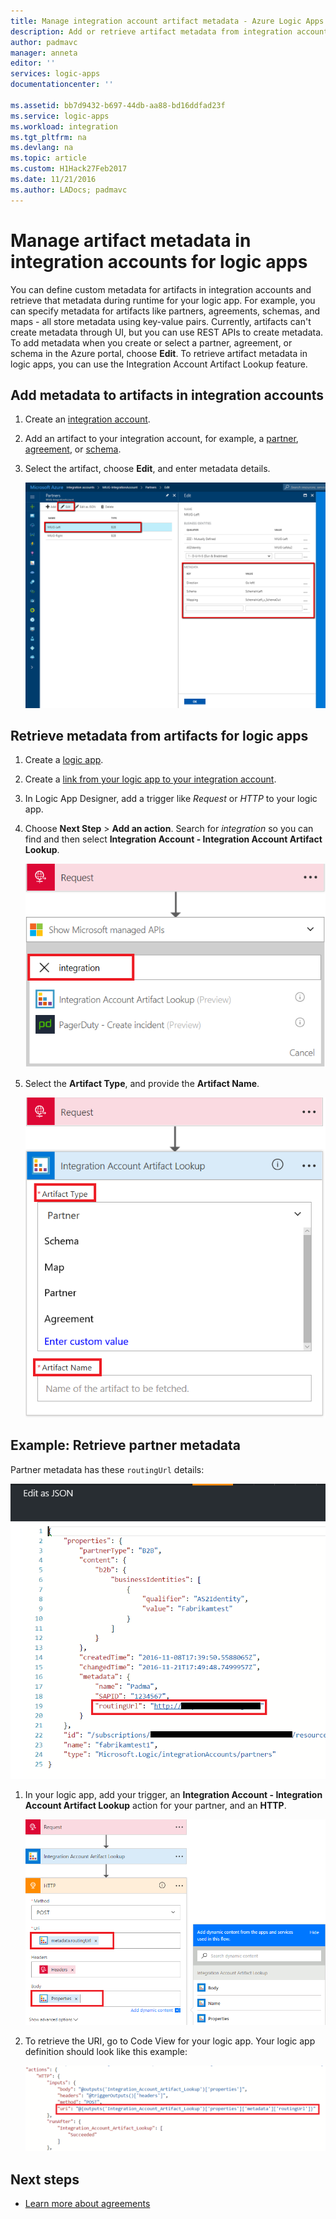 ```yaml
---
title: Manage integration account artifact metadata - Azure Logic Apps | Microsoft Docs
description: Add or retrieve artifact metadata from integration accounts for Azure Logic Apps
author: padmavc
manager: anneta
editor: ''
services: logic-apps
documentationcenter: ''

ms.assetid: bb7d9432-b697-44db-aa88-bd16ddfad23f
ms.service: logic-apps
ms.workload: integration
ms.tgt_pltfrm: na
ms.devlang: na
ms.topic: article
ms.custom: H1Hack27Feb2017
ms.date: 11/21/2016
ms.author: LADocs; padmavc
---
```


# Manage artifact metadata in integration accounts for logic apps

You can define custom metadata for artifacts in integration accounts and retrieve 
that metadata during runtime for your logic app. For example, you can specify metadata 
for artifacts like partners, agreements, schemas, and maps - all store metadata using key-value pairs. 
Currently, artifacts can't create metadata through UI, but you can use REST APIs to create metadata. 
To add metadata when you create or select a partner, 
agreement, or schema in the Azure portal, choose **Edit**. To retrieve artifact 
metadata in logic apps, you can use the Integration Account Artifact Lookup feature.

## Add metadata to artifacts in integration accounts

1. Create an [integration account](logic-apps-enterprise-integration-create-integration-account.md).

2. Add an artifact to your integration account, for example, 
a [partner](logic-apps-enterprise-integration-partners.md#how-to-create-a-partner), 
[agreement](logic-apps-enterprise-integration-agreements.md#how-to-create-agreements), 
or [schema](logic-apps-enterprise-integration-schemas.md).

3.  Select the artifact, choose **Edit**, and enter metadata details.

    ![Enter metadata](media/logic-apps-enterprise-integration-metadata/image1.png)

## Retrieve metadata from artifacts for logic apps

1. Create a [logic app](quickstart-create-first-logic-app-workflow.md).

2. Create a [link from your logic app to your integration account](logic-apps-enterprise-integration-create-integration-account.md#link-an-integration-account-to-a-logic-app). 

3. In Logic App Designer, add a trigger like *Request* or *HTTP* to your logic app.

4.  Choose **Next Step** > **Add an action**. Search for *integration* 
so you can find and then select **Integration Account - Integration Account Artifact Lookup**.

    ![Select Integration Account Artifact Lookup](media/logic-apps-enterprise-integration-metadata/image2.png)

5. Select the **Artifact Type**, and provide the **Artifact Name**.

    ![Select artifact type and specify artifact name](media/logic-apps-enterprise-integration-metadata/image3.png)

## Example: Retrieve partner metadata

Partner metadata has these `routingUrl` details:

![Find partner "routingURL" metadata](media/logic-apps-enterprise-integration-metadata/image6.png)

1. In your logic app, add your trigger, 
an **Integration Account - Integration Account Artifact Lookup** action for your partner, 
and an **HTTP**.

    ![Add trigger, artifact lookup, and "HTTP" to your logic app](media/logic-apps-enterprise-integration-metadata/image4.png)

2. To retrieve the URI, go to Code View for your logic app. Your logic app definition 
should look like this example:

    ![Search lookup](media/logic-apps-enterprise-integration-metadata/image5.png)


## Next steps
* [Learn more about agreements](logic-apps-enterprise-integration-agreements.md "Learn about enterprise integration agreements")  
